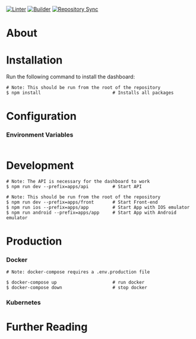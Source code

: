 [![Linter](https://github.com/vanerac/dashboard-v2/actions/workflows/ci-lint.yml/badge.svg)](https://github.com/vanerac/dashboard-v2/actions/workflows/ci-lint.yml)
[![Builder](https://github.com/vanerac/dashboard-v2/actions/workflows/ci-build.yml/badge.svg)](https://github.com/vanerac/dashboard-v2/actions/workflows/ci-build.yml)
[![Repository Sync](https://github.com/vanerac/dashboard-v2/actions/workflows/link.yml/badge.svg)](https://github.com/vanerac/dashboard-v2/actions/workflows/link.yml)

# About

# Installation
Run the following command to install the dashboard:
```shell
# Note: This should be run from the root of the repository
$ npm install                           # Installs all packages
```

# Configuration

### Environment Variables
```dotenv

```

# Development

```shell
# Note: The API is necessary for the dashboard to work
$ npm run dev --prefix=apps/api         # Start API

# Note: This should be run from the root of the repository
$ npm run dev --prefix=apps/front       # Start Front-end
$ npm run ios --prefix=apps/app         # Start App with IOS emulator
$ npm run android --prefix=apps/app     # Start App with Android emulator
```

[//]: # (# Testing)


# Production

### Docker
```shell
# Note: docker-compose requires a .env.production file

$ docker-compose up                     # run docker
$ docker-compose down                   # stop docker
```

### Kubernetes

# Further Reading
